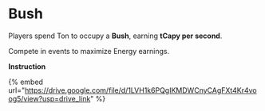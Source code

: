 # Bush

Players spend Ton to occupy a **Bush**, earning **tCapy per second**.

Compete in events to maximize Energy earnings.

**Instruction**

{% embed url="https://drive.google.com/file/d/1LVH1k6PQgIKMDWCnyCAgFXt4Kr4voog5/view?usp=drive_link" %}
